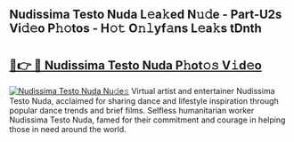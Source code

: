 ## Nudissima Testo Nuda L𝚎a𝚔ed N𝚞𝚍e - Part-U2s Vi𝚍𝚎o P𝚑𝚘tos - H𝚘𝚝 O𝚗𝚕yf𝚊ns L𝚎a𝚔s tDnth

# <h2><a href="http://kf3a07.oniu.top/?m=Nudissima+Testo+Nuda">🔗👉 🔴 Nudissima Testo Nuda P𝚑ot𝚘𝚜 V𝚒d𝚎o</a></h2>

[![Nudissima Testo Nuda Nu𝚍e𝚜](https://i.imgur.com/0qMVB7G.gif)](http://kf3a07.oniu.top/?m=Nudissima+Testo+Nuda)
Virtual artist and entertainer Nudissima Testo Nuda, acclaimed for sharing dance and lifestyle inspiration through popular dance trends and brief films. Selfless humanitarian worker Nudissima Testo Nuda, famed for their commitment and courage in helping those in need around the world.  
